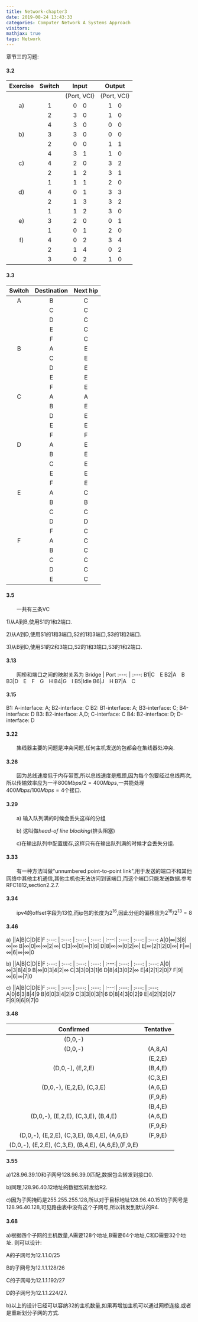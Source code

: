 ```yaml
---
title: Network-chapter3
date: 2019-08-24 13:43:33
categories: Computer Network A Systems Approach
visitors: 
mathjax: true
tags: Network
---
```

章节三的习题:

#### 3.2

Exercise | Switch | Input | Output
:---: | :---: | :---: | :---:
| | |{Port, VCI} | {Port, VCI}
a) | 1 | 0&emsp;0 | 1&emsp;0
|| 2 | 3&emsp;0 | 1&emsp;0
|| 4 | 3&emsp;0 | 0&emsp;0
b) | 3 | 3&emsp;0 | 0&emsp;0
|| 2 | 0&emsp;0 | 1&emsp;1
|| 4 | 3&emsp;1 | 1&emsp;0
c) | 4 | 2&emsp;0 | 3&emsp;2
|| 2 | 1&emsp;2 | 3&emsp;1
|| 1 | 1&emsp;1 | 2&emsp;0
d) | 4 | 0&emsp;1 | 3&emsp;3
|| 2 | 1&emsp;3 | 3&emsp;2
|| 1 | 1&emsp;2 | 3&emsp;0
e) | 3 | 2&emsp;0 | 0&emsp;1
|| 1 | 0&emsp;1 | 2&emsp;0
f) | 4 | 0&emsp;2 | 3&emsp;4
|| 2 | 1&emsp;4 | 0&emsp;2
|| 3 | 0&emsp;2 | 1&emsp;0

#### 3.3

Switch | Destination | Next hip
:---: | :---: | :---:
A | B | C
|| C | C
|| D | C
|| E | C
|| F | C
B | A | E
|| C | E
|| D | E 
|| E | E
|| F | E
C | A | A
|| B | E
|| D | E
|| E | E
|| F | F
D | A | E
|| B | E
|| C | E
|| E | E
|| F | E
E | A | C
|| B | B
|| C | C
||D|D
||F|C
F|A|C
||B|C
||C|C
||D|C
||E|C

#### 3.5

&emsp;&emsp;一共有三条VC

1)从A到B,使用S1的1和2端口.

2)从A到D,使用S1的1和3端口,S2的1和3端口,S3的1和2端口.

3)从B到D,使用S1的2和3端口,S2的1和3端口,S3的1和2端口.

#### 3.13

&emsp;&emsp;网桥和端口之间的映射关系为
Bridge | Port
:---: | :---:
B1|C&emsp;E
B2|A&emsp;B
B3|D&emsp;E&emsp;F&emsp;G&emsp;H
B4|G&emsp;I
B5|Idle
B6|J&emsp;H
B7|A&emsp;C

#### 3.15
B1: A-interface: A; B2-interface: C
B2: B1-interface: A; B3-interface: C; B4-interface: D
B3: B2-interface: A,D; C-interface: C
B4: B2-interface: D; D-interface: D

#### 3.22
&emsp;&emsp;集线器主要的问题是冲突问题,任何主机发送的包都会在集线器处冲突.

#### 3.26
&emsp;&emsp;因为总线速度低于内存带宽,所以总线速度是瓶颈,因为每个包要经过总线两次,所以传输效率应为一半$800Mbps/2=400Mbps$,一共能处理$400Mbps/100Mbps=4$个接口.

#### 3.29
&emsp;&emsp;a) 输入队列满的时候会丢失这样的分组

&emsp;&emsp;b) 这叫做*head-of line blocking*(排头阻塞)

&emsp;&emsp;c)在输出队列中配置缓存,这样只有在输出队列满的时候才会丢失分组.

#### 3.33
&emsp;&emsp;有一种方法叫做"unnumbered point-to-point link",用于发送的端口不和其他网络中其他主机通信,其他主机也无法访问到该端口,而这个端口只能发送数据.参考RFC1812,section2.2.7.

#### 3.34
&emsp;&emsp;ipv4的offset字段为13位,而ip包的长度为$2^{16}$,因此分组的偏移应为$2^{16}/2^{13}=8$

#### 3.46
a)
||A|B|C|D|E|F
:---: | :---: | :---: | :---: | :---:| :---: | :---: | :---:
A|0|$\infty$|3|8|$\infty$|$\infty$
B|$\infty$|0|$\infty$|$\infty$|2|$\infty$|
C|3|$\infty$|0|$\infty$|1|6|
D|8|$\infty$|$\infty$|0|2|$\infty$|
E|$\infty$|2|1|2|0|$\infty$|
F|$\infty$|$\infty$|6|$\infty$|$\infty$|0

b)
||A|B|C|D|E|F
:---: | :---: | :---: | :---: | :---:| :---: | :---: | :---:
A|0|$\infty$|3|8|4|9
B|$\infty$|0|3|4|2|$\infty$
C|3|3|0|3|1|6
D|8|4|3|0|2|$\infty$
E|4|2|1|2|0|7
F|9|$\infty$|6|$\infty$|7|0

c)
||A|B|C|D|E|F
:---: | :---: | :---: | :---: | :---:| :---: | :---: | :---:
A|0|6|3|8|4|9
B|6|0|3|4|2|9
C|3|3|0|3|1|6
D|8|4|3|0|2|9
E|4|2|1|2|0|7
F|9|9|6|9|7|0

#### 3.48
Confirmed|Tentative
:---: | :---: 
(D,0,-)|
(D,0,-)|(A,8,A)
||(E,2,E)
(D,0,-), (E,2,E)|(B,4,E)
||(C,3,E)
(D,0,-), (E,2,E), (C,3,E)|(A,6,E)
||(F,9,E)
||(B,4,E)
(D,0,-), (E,2,E), (C,3,E), (B,4,E)|(A,6,E)
||(F,9,E)
(D,0,-), (E,2,E), (C,3,E), (B,4,E), (A,6,E)| (F,9,E)
(D,0,-), (E,2,E), (C,3,E), (B,4,E), (A,6,E),(F,9,E)|

#### 3.55
a)128.96.39.10和子网号128.96.39.0匹配,数据包会转发到接口0.

b)同理,128.96.40.12地址的数据包转发给R2.

c)因为子网掩码是255.255.255.128,所以对于目标地址128.96.40.151的子网号是128.96.40.128,可见路由表中没有这个子网号,所以转发到默认的R4.

#### 3.68
a)根据四个子网的主机数量,A需要128个地址,B需要64个地址,C和D需要32个地址.
则可以设计:

A的子网号为12.1.1.0/25

B的子网号为12.1.1.128/26

C的子网号为12.1.1.192/27

D的子网号为12.1.1.224/27.

b)以上的设计已经可以容纳32的主机数量,如果再增加主机可以通过网桥连接,或者是重新划分子网的方式.